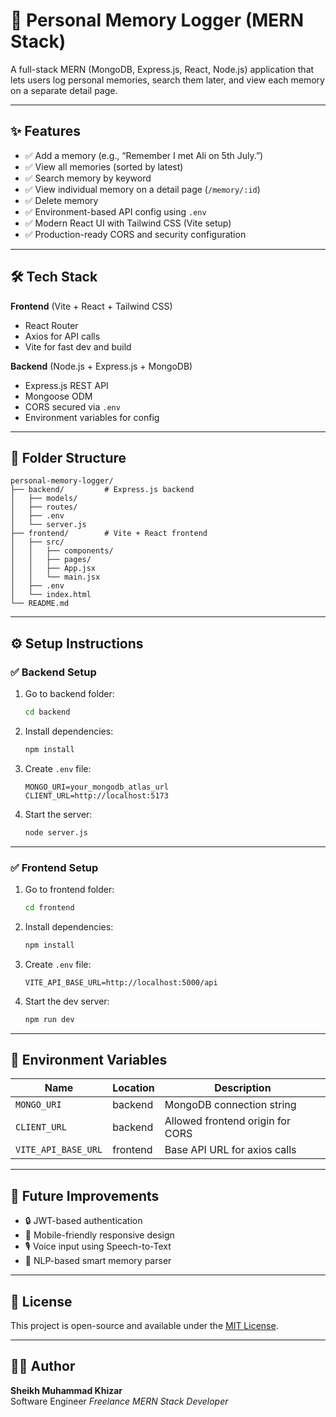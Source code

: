 
# 🧠 Personal Memory Logger (MERN Stack)

A full-stack MERN (MongoDB, Express.js, React, Node.js) application that lets users log personal memories, search them later, and view each memory on a separate detail page.

---

## ✨ Features

- ✅ Add a memory (e.g., “Remember I met Ali on 5th July.”)
- ✅ View all memories (sorted by latest)
- ✅ Search memory by keyword
- ✅ View individual memory on a detail page (`/memory/:id`)
- ✅ Delete memory
- ✅ Environment-based API config using `.env`
- ✅ Modern React UI with Tailwind CSS (Vite setup)
- ✅ Production-ready CORS and security configuration

---

## 🛠 Tech Stack

**Frontend** (Vite + React + Tailwind CSS)
- React Router
- Axios for API calls
- Vite for fast dev and build

**Backend** (Node.js + Express.js + MongoDB)
- Express.js REST API
- Mongoose ODM
- CORS secured via `.env`
- Environment variables for config

---

## 📂 Folder Structure

```
personal-memory-logger/
├── backend/         # Express.js backend
│   ├── models/
│   ├── routes/
│   ├── .env
│   └── server.js
├── frontend/        # Vite + React frontend
│   ├── src/
│   │   ├── components/
│   │   ├── pages/
│   │   ├── App.jsx
│   │   └── main.jsx
│   ├── .env
│   └── index.html
└── README.md
```

---

## ⚙️ Setup Instructions

### ✅ Backend Setup

1. Go to backend folder:
   ```bash
   cd backend
   ```

2. Install dependencies:
   ```bash
   npm install
   ```

3. Create `.env` file:
   ```env
   MONGO_URI=your_mongodb_atlas_url
   CLIENT_URL=http://localhost:5173
   ```

4. Start the server:
   ```bash
   node server.js
   ```

---

### ✅ Frontend Setup

1. Go to frontend folder:
   ```bash
   cd frontend
   ```

2. Install dependencies:
   ```bash
   npm install
   ```

3. Create `.env` file:
   ```env
   VITE_API_BASE_URL=http://localhost:5000/api
   ```

4. Start the dev server:
   ```bash
   npm run dev
   ```

---

## 🔐 Environment Variables

| Name               | Location   | Description                     |
|--------------------|------------|---------------------------------|
| `MONGO_URI`        | backend    | MongoDB connection string       |
| `CLIENT_URL`       | backend    | Allowed frontend origin for CORS |
| `VITE_API_BASE_URL`| frontend   | Base API URL for axios calls    |

---

## 🚀 Future Improvements

- 🔒 JWT-based authentication
- 📱 Mobile-friendly responsive design
- 🎙️ Voice input using Speech-to-Text
- 🧠 NLP-based smart memory parser

---

## 📄 License

This project is open-source and available under the [MIT License](LICENSE).

---

## 👨‍💻 Author

**Sheikh Muhammad Khizar**  
Software Engineer
_Freelance MERN Stack Developer_  


